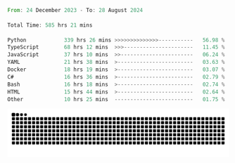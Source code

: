 <!--START_SECTION:waka-->

```rust
From: 24 December 2023 - To: 28 August 2024

Total Time: 585 hrs 21 mins

Python            339 hrs 26 mins >>>>>>>>>>>>>>-----------   56.98 %
TypeScript        68 hrs 12 mins  >>>----------------------   11.45 %
JavaScript        37 hrs 10 mins  >>-----------------------   06.24 %
YAML              21 hrs 38 mins  >------------------------   03.63 %
Docker            18 hrs 19 mins  >------------------------   03.07 %
C#                16 hrs 36 mins  >------------------------   02.79 %
Bash              16 hrs 18 mins  >------------------------   02.74 %
HTML              15 hrs 44 mins  >------------------------   02.64 %
Other             10 hrs 25 mins  -------------------------   01.75 %
```

<!--END_SECTION:waka-->


<picture>
  <source media="(prefers-color-scheme: dark)" srcset="https://raw.githubusercontent.com/jeerawut97/jeerawut97/output/github-contribution-grid-snake.svg">
  <img alt="github contribution grid snake animation" src="https://raw.githubusercontent.com/jeerawut97/jeerawut97/output/github-contribution-grid-snake.svg">
</picture>

